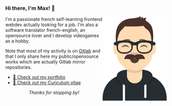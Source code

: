 ### Hi there, I'm Max! 👋

<img src="avatar.png" align="right">
I'm a passionate french self-learning frontend webdev actually looking for a job. I'm also a software translator french-english, an opensource lover and I develop videogames as a hobby.

Note that most of my activity is on [Gitlab](https://gitlab.com/maxlefou) and that I only share here my public/opensource works which are actually Gitlab mirror repositories.

- [📓 Check out my portfolio](https://jmf-portfolio.netlify.com/)
- [📃 Check out my Curiculum vitae](https://jmf-cv.netlify.com/)

<p align="center"><i>Thanks for stopping by!</i></p>

<!--
**maxlefou/maxlefou** is a ✨ _special_ ✨ repository because its `README.md` (this file) appears on your GitHub profile.

Here are some ideas to get you started:

- 🔭 I’m currently working on ...
- 🌱 I’m currently learning ...
- 👯 I’m looking to collaborate on ...
- 🤔 I’m looking for help with ...
- 💬 Ask me about ...
- 📫 How to reach me: ...
- 😄 Pronouns: ...
- ⚡ Fun fact: ...
-->
